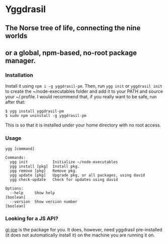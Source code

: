 # Yggdrasil
## The Norse tree of life, connecting the nine worlds
## or  a global, npm-based, no-root package manager.
### Installation
Install it using `npm i -g yggdrasil-pm`.
Then, run `ygg init` or `yggdrasil init` to create the ~/node-executables folder and add it to your PATH and source your ~/.profile.
I would recommend that, if you really want to be safe, run after that:
```shell-session
$ ygg install yggdrasil-pm
$ sudo npm uninstall -g yggdrasil-pm
```
This is so that it is installed under your home directory with no root access.
### Usage
```
ygg [command]

Commands:
  ygg init           Initialize ~/node-executables
  ygg install [pkg]  Install pkg.
  ygg remove [pkg]   Remove pkg.
  ygg update [pkg]   Upgrade pkg, or all packages, using david
  ygg check-update   Check for updates using david

Options:
  --help     Show help                                                 [boolean]
  --version  Show version number                                       [boolean]
```
### Looking for a JS API?
[gi-joe](https://npmjs.com/package/gi-joe) is the package for you. It does, however, need yggdrasil pre-installed (it does not automatically install it) on the machine you are running it on.
